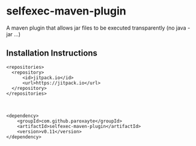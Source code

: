 # selfexec-maven-plugin
A maven plugin that allows jar files to be executed transparently (no java -jar ...)
</br>
## Installation Instructions

    <repositories>
      <repository>
          <id>jitpack.io</id>
          <url>https://jitpack.io</url>
      </repository>
    </repositories>
    
</br>
    
    <dependency>
        <groupId>com.github.paroxayte</groupId>
        <artifactId>selfexec-maven-plugin</artifactId>
        <version>v0.11</version>
    </dependency>  
